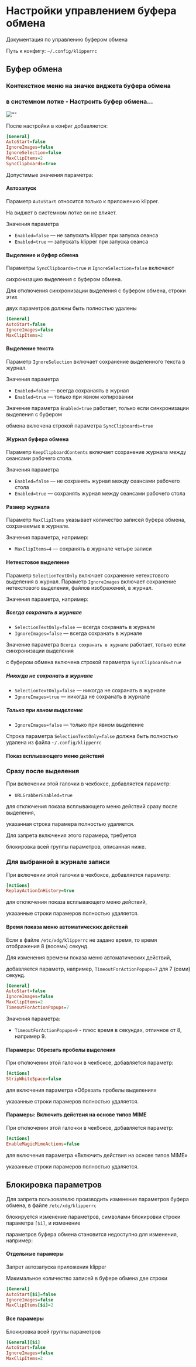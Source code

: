 # Настройки управлением буфера обмена

Документация по управлению буфером обмена

Путь к конфигу: `~/.config/klipperrc`

## Буфер обмена

### Контекстное меню на значке виджета буфера обмена

### в системном лотке - Настроить буфер обмена...

![""](../img/20230719_113844.png "")

После настройки в конфиг добавляется:

```ini
[General]
AutoStart=false
IgnoreImages=false
IgnoreSelection=false
MaxClipItems=2
SyncClipboards=true
```

Допустимые значения параметра:

#### Автозапуск

Параметр `AutoStart` относится только к приложению klipper.

На виджет в системном лотке он не влияет.

Значения параметра

* `Enabled=false` — не запускать klipper при запуска сеанса
* `Enabled=true` — запускать klipper при запуска сеанса

#### Выделение и буфер обмена

Параметры `SyncClipboards=true` и `IgnoreSelection=false` включают

сихронизацию выделения с буфером обмена.

Для отключения синхронизации выделения с буфером обмена, строки этих

двух параметров должны быть полностью удалены

```ini
[General]
AutoStart=false
IgnoreImages=false
MaxClipItems=2
```

#### Выделение текста

Параметр `IgnoreSelection` включает сохранение выделенного текста в журнал.

Значения параметра

* `Enabled=false` — всегда сохранаять в журнал
* `Enabled=true` — только при явном копировании

Значение параметра `Enabled=true` работает, только если синхронизации выделения с буфером

обмена включена строкой параметра `SyncClipboards=true`


#### Журнал буфера обмена

Параметр `KeepClipboardContents` включает сохранение журнала между сеансами рабочего стола.

Значения параметра

* `Enabled=false` — не сохранять журнал между сеансами рабочего стола
* `Enabled=true` — сохранять журнал между сеансами рабочего стола

#### Размер журнала

Параметр `MaxClipItems` указывает количество записей буфера обмена, сохранаемых в журнале.

Значения параметра, например:

* `MaxClipItems=4` — сохранять в журнале четыре записи


#### Нетекстовое выделение

Параметр `SelectionTextOnly` включает сохранение нетекстового выделения в журнал.
Параметр `IgnoreImages` включает сохранение нетекстового выделения, файлов изображений, в журнал.

Значения параметра, например:

##### Всегда сохранать в журнале

* `SelectionTextOnly=false` — всегда сохранать в журнале
* `IgnoreImages=false` — всегда сохранать в журнале

Значение параметра `Всегда сохранать в журнале` работает, только если синхронизации выделения

с буфером обмена включена строкой параметра `SyncClipboards=true`

##### Никогда не сохранать в журнале

* `SelectionTextOnly=false` — никогда не сохранать в журнале
* `IgnoreImages=true` — никогда не сохранать в журнале

##### Только при явном выделение

* `IgnoreImages=false` — только при явном выделение

Строка параметра `SelectionTextOnly=false` должна быть полностью удалена из файла `~/.config/klipperrc`


#### Показ всплывающего меню действий

### Сразу после выделения

При включении этой галочки в чекбоксе, добавляется параметр:

* `URLGrabberEnabled=true`

для отключения показа всплывающего меню действий сразу после выделения,

указанная строка парамера полностью удаляется.

Для запрета включения этого парамера, требуется

блокировка всей группы параметров, описанная ниже.

### Для выбранной в журнале записи

При включении этой галочки в чекбоксе, добавляется параметр:

```ini
[Actions]
ReplayActionInHistory=true
```

для отключения показа всплывающего меню действий,

указанные строки парамеров полностью удаляется.

#### Время показа меню автоматических действий

Если в файле `/etc/xdg/klipperrc` не задано время, то время отображения 8 (восемь) секунд.

Для изменения времени показа меню автоматических действий,

добавляется параметр, например, `TimeoutForActionPopups=7` для 7 (семи) секунд.

```ini
[General]
AutoStart=false
IgnoreImages=false
MaxClipItems=2
TimeoutForActionPopups=7
```

Значения параметра:

* `TimeoutForActionPopups=9` - плюс время в секундах, отличное от 8, например 9.

#### Парамеры: Обрезать пробелы выделения

При отключении этой галочки в чекбоксе, добавляется параметр:

```ini
[Actions]
StripWhiteSpace=false
```

для включения параметра «Обрезать пробелы выделения»

указанные строки парамеров полностью удаляется.

#### Парамеры: Включить действия на основе типов MIME

При отключении этой галочки в чекбоксе, добавляется параметр:

```ini
[Actions]
EnableMagicMimeActions=false
```

для включения параметра «Включить действия на основе типов MIME»

указанные строки парамеров полностью удаляется.

## Блокировка параметров

Для запрета пользователю производить изменение параметров буфера обмена, в файле `/etc/xdg/klipperrc`

блокируется изменение параметров, символами блокировки строки параметра `[$i]`, и изменение

параметров буфера обмена становится недоступно для изменения, например:

#### Отдельные парамеры

Запрет автозапуска приложения klipper

Макимальное количество записей в буфере обмена две строки

```ini
[General]
AutoStart[$i]=false
IgnoreImages=false
MaxClipItems[$i]=2
```

#### Все парамеры

Блокировка всей группы параметров

```ini
[General][$i]
AutoStart=false
IgnoreImages=false
MaxClipItems=2
```
